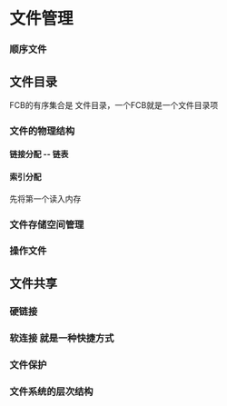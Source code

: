 # 文件管理 

### 顺序文件 

## 文件目录

FCB的有序集合是 文件目录，一个FCB就是一个文件目录项

### 文件的物理结构

#### 链接分配 -- 链表
#### 索引分配

先将第一个读入内存

### 文件存储空间管理

### 操作文件

## 文件共享 

### 硬链接
### 软连接  就是一种快捷方式

### 文件保护

### 文件系统的层次结构